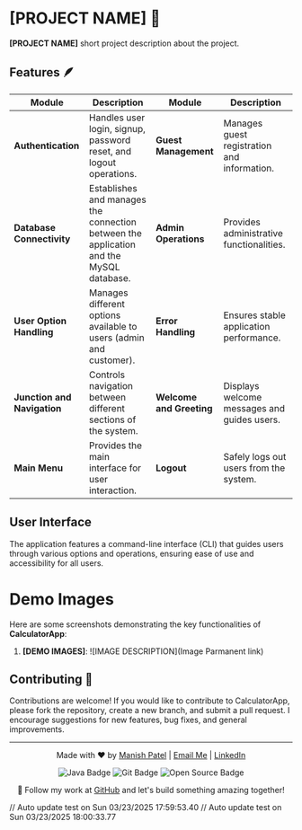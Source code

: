 # [PROJECT NAME] 🏨

**[PROJECT NAME]** short project description about the project.

## Features 🪶

| **Module**                     | **Description**                                                                                          | **Module**                   | **Description**                                 |
| ------------------------------ | -------------------------------------------------------------------------------------------------------- | ---------------------------- | ----------------------------------------------- |
| **Authentication**             | Handles user login, signup, password reset, and logout operations.                                       | **Guest Management**         | Manages guest registration and information.     |
| **Database Connectivity**      | Establishes and manages the connection between the application and the MySQL database.                   | **Admin Operations**         | Provides administrative functionalities.        |
| **User Option Handling**       | Manages different options available to users (admin and customer).                                       | **Error Handling**           | Ensures stable application performance.         |
| **Junction and Navigation**    | Controls navigation between different sections of the system.                                            | **Welcome and Greeting**     | Displays welcome messages and guides users.     |
| **Main Menu**                  | Provides the main interface for user interaction.                                                        | **Logout**                   | Safely logs out users from the system.          |

## User Interface
The application features a command-line interface (CLI) that guides users through various options and operations, ensuring ease of use and accessibility for all users.

# Demo Images 

Here are some screenshots demonstrating the key functionalities of **CalculatorApp**:

1. **[DEMO IMAGES]**:
   ![IMAGE DESCRIPTION](Image Parmanent link)
   


## Contributing 🛂
Contributions are welcome! If you would like to contribute to CalculatorApp, please fork the repository, create a new branch, and submit a pull request. I encourage suggestions for new features, bug fixes, and general improvements.


---

<p align="center">
  Made with ❤️ by <a href="https://www.instagram.com/its_maneeshk_/" target="_blank">Manish Patel</a> | 
  <a href="mailto:maneeshkurmii@gmail.com">Email Me</a> | 
  <a href="https://www.linkedin.com/in/itsmaneeshk/" target="_blank">LinkedIn</a>
</p>

<p align="center">
  <img src="https://img.shields.io/badge/Code-Java-blue?style=flat-square&logo=java" alt="Java Badge">
  <img src="https://img.shields.io/badge/Tool-Git-orange?style=flat-square&logo=git" alt="Git Badge">
  <img src="https://img.shields.io/badge/Project-Open%20Source-brightgreen?style=flat-square" alt="Open Source Badge">
</p>

<p align="center">
  🚀 Follow my work at <a href="https://github.com/its-maneeshk" target="_blank">GitHub</a> and let's build something amazing together!
</p>


// Auto update test on Sun 03/23/2025 17:59:53.40 
// Auto update test on Sun 03/23/2025 18:00:33.77 
